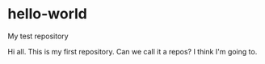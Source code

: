 # hello-world
My test repository 

Hi all. This is my first repository. Can we call it a repos? I think I'm going to. 

